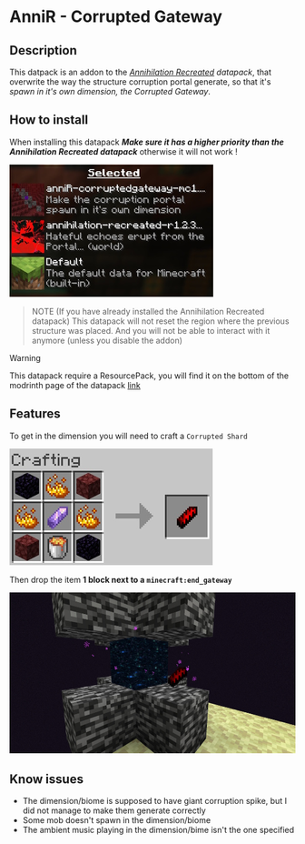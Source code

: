 # AnniR - Corrupted Gateway
## Description

This datpack is an addon to the *[Annihilation Recreated](https://github.com/Julien2744/Annihilation-Recreated) datapack*, that overwrite the way the structure corruption portal generate, so that it's *spawn in it's own dimension, the Corrupted Gateway*.

## How to install

When installing this datapack ***Make sure it has a higher priority than the Annihilation Recreated datapack*** otherwise it will not work !

![datapack priority](https://github.com/Julien2744/annir-corrupted-gateway/blob/main/image/datapack%20priority.jpg)

> NOTE (If you have already installed the Annihilation Recreated datapack)
> This datapack will not reset the region where the previous structure was placed. And you will not be able to interact with it anymore (unless you disable the addon)

> [!WARNING]
> This datapack require a ResourcePack, you will find it on the bottom of the modrinth page of the datapack [link](https://modrinth.com/datapack/annir-corrupted-gateway/version/anniR-corrupted_gateway-r1)

## Features

To get in the dimension you will need to craft a `Corrupted Shard`

![recipe](https://github.com/Julien2744/annir-corrupted-gateway/blob/main/image/corrupted_shard_crafting.jpg)

Then drop the item **1 block next to a `minecraft:end_gateway`**

![create gateway](https://github.com/Julien2744/annir-corrupted-gateway/blob/main/image/create_corrupted-gateway.jpg)

## Know issues
- The dimension/biome is supposed to have giant corruption spike, but I did not manage to make them generate correctly
- Some mob doesn't spawn in the dimension/biome
- The ambient music playing in the dimension/bime isn't the one specified
